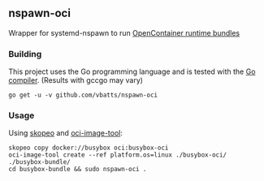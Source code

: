 ## nspawn-oci

Wrapper for systemd-nspawn to run [OpenContainer runtime
bundles](https://github.com/opencontainers/runtime-spec)

### Building

This project uses the Go programming language and is tested with the [Go
compiler](https://golang.org/dl/). (Results with gccgo may vary)

```shell
go get -u -v github.com/vbatts/nspawn-oci
```

### Usage

Using [skopeo](https://github.com/projectatomic/skopeo) and
[oci-image-tool](https://github.com/opencontainers/image-spec/tree/master/cmd/oci-image-tool):

```shell
skopeo copy docker://busybox oci:busybox-oci
oci-image-tool create --ref platform.os=linux ./busybox-oci/ ./busybox-bundle/
cd busybox-bundle && sudo nspawn-oci .
```

